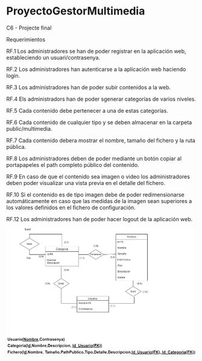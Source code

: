 # ProyectoGestorMultimedia
C6 - Projecte final


Requerimientos


RF.1
Los administradores se han de poder registrar en la aplicación web, estableciendo un usuari/contrasenya.

RF.2
Los administradores han autenticarse a la aplicación web haciendo login.

RF.3
Los administradores han de poder subir contenidos a la web.

RF.4
Els administradors han de poder sgenerar categorías de varios niveles.

RF.5
Cada contenido debe pertenecer a una de estas categorías.

RF.6
Cada contenido de cualquier tipo y se deben almacenar en la carpeta public/multimedia.

RF.7
Cada contenido debera mostrar el nombre, tamaño del fichero y la ruta pública.

RF.8
Los administradores deben de poder mediante un botón copiar al portapapeles el path completo
público del contenido.

RF.9
En caso de que el contenido sea imagen o video los administradores deben poder visualizar una vista previa en el detalle del fichero.

RF.10
Si el contenido es de tipo imagen debe de poder redimensionarse automáticamente en caso que las medidas de la imagen sean superiores a los valores definidos en el fichero de configuración.

RF.12
Los administradores han de poder hacer logout de la aplicación web.

![image](https://github.com/JoanHurtadoKuin/ProyectoGestorMultimedia/blob/master/diagramaProyectoMultimedia.jpg)
